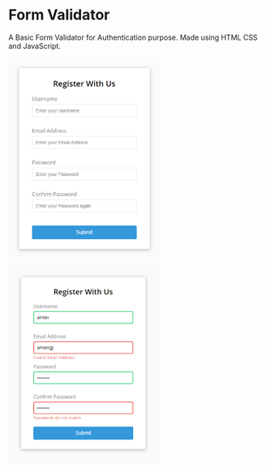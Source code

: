 # Form Validator
A Basic Form Validator for Authentication purpose. Made using HTML CSS and JavaScript.

<div style="flex-direction: row;">
  <img src="https://github.com/amlannandy/formvalidator/blob/master/screenshots/fv1.png" width="300px" alt="">
  <img src="https://github.com/amlannandy/formvalidator/blob/master/screenshots/fv2.png" width="300px" alt="">
</div>
